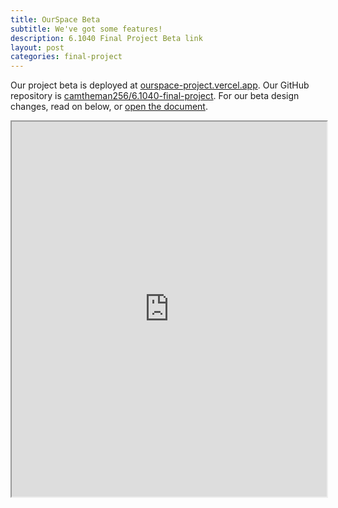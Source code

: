 ```yaml
---
title: OurSpace Beta
subtitle: We've got some features!
description: 6.1040 Final Project Beta link
layout: post
categories: final-project
---
```


Our project beta is deployed at [ourspace-project.vercel.app](https://ourspace-project.vercel.app).
Our GitHub repository is [camtheman256/6.1040-final-project](https://github.com/camtheman256/6.1040-final-project). For our beta design changes, read on below, or [open the document](https://docs.google.com/document/d/e/2PACX-1vTf5WcOEgovKsERL4v-TziuovBGS-HCV0118T9Wp6YJVBatXCsBJKHRRBR_AfmJrtKfHkH6uzvR2TQC/pub).

<iframe src="https://docs.google.com/document/d/e/2PACX-1vTf5WcOEgovKsERL4v-TziuovBGS-HCV0118T9Wp6YJVBatXCsBJKHRRBR_AfmJrtKfHkH6uzvR2TQC/pub?embedded=true" height="600" width="100%"></iframe>
